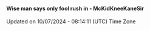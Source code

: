 #### Wise man says only fool rush in - McKidKneeKaneSir
Updated on 10/07/2024 - 08:14:11 (UTC) Time Zone
